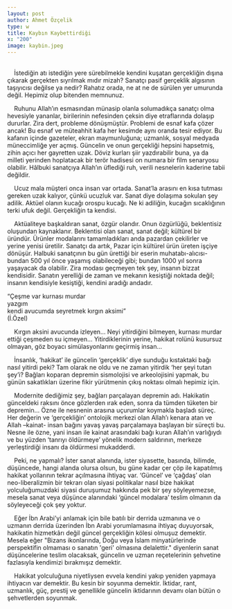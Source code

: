 ```yaml
---
layout: post
author: Ahmet Özçelik
type: w
title: Kaybın Kaybettirdiği
x: "200"
image: kaybin.jpeg
---
```

<br/>
&nbsp;&nbsp;&nbsp;&nbsp;İstediğin atı istediğin yere sürebilmekle kendini kuşatan gerçekliğin dışına çıkarak gerçekten sıyrılmak mıdır mizah? Sanatçı pasif gerçeklik algısının taşıyıcısı değilse ya nedir? Rahatız orada, ne at ne de sürülen yer umurunda değil. Hepimiz olup bitenden memnunuz.

&nbsp;&nbsp;&nbsp;&nbsp;Ruhunu Allah’ın esmasından münasip olanla solumadıkça sanatçı olma hevesiyle yananlar, birilerinin nefesinden çeksin diye etraflarında dolaşıp dururlar. Zira dert, probleme dönüşmüştür. Problemi de esnaf kafa çözer ancak! Bu esnaf ve müteahhit kafa her kesimde aynı oranda tesir ediyor. Bu kafanın içinde gazeteler, ekran maymunluğuna; uzmanlık, sosyal medyada müneccimliğe yer açmış. Güncelin ve onun gerçekliği hepsini hapsetmiş, zihin açıcı her gayretten uzak. Döviz kurları şiir yazdırabilir buna, ya da milleti yerinden hoplatacak bir terör hadisesi on numara bir film senaryosu olabilir. Hâlbuki sanatçıya Allah’ın üflediği ruh, verili nesnelerin kaderine tabii değildir.

&nbsp;&nbsp;&nbsp;&nbsp;Ucuz mala müşteri onca insan var ortada. Sanat’la arasını en kısa tutması gereken uzak kalıyor, çünkü ucuzluk var. Sanat diye dolaşıma sokulan şey adilik. Aktüel olanın kucağı orospu kucağı. Ne ki adiliğin, kucağın sıcaklığının terki ufuk değil. Gerçekliğin ta kendisi.

&nbsp;&nbsp;&nbsp;&nbsp;Aktüaliteye başkaldıran sanat, özgür olandır. Onun özgürlüğü, beklentisiz oluşundan kaynaklanır. Beklentisi olan sanat, sanat değil; kültürel bir üründür. Ürünler modalarını tamamladıkları anda pazardan çekilirler ve yerine yenisi üretilir. Sanatçı da artık, Pazar için kültürel ürün üreten işçiye dönüşür. Halbuki sanatçının bu gün ürettiği bir eserin muhatabı-alıcısı- bundan 500 yıl önce yaşamış olabileceği gibi; bundan 1000 yıl sonra yaşayacak da olabilir. Zira modası geçmeyen tek şey, insanın bizzat kendisidir. Sanatın yerelliği de zaman ve mekanın kesiştiği noktada değil; insanın kendisiyle kesiştiği, kendini aradığı andadır.

“Çeşme var kurnası murdar  
yazgım  
kendi avucumda seyretmek kırgın aksimi”  
(İ.Özel)  

&nbsp;&nbsp;&nbsp;&nbsp;Kırgın aksini avucunda izleyen… Neyi yitirdiğini bilmeyen, kurnası murdar ettiği çeşmeden su içmeyen… Yitirdiklerinin yerine, hakikat rolünü kusursuz olmayan, göz boyacı simülasyonlarını geçirmiş insan…

&nbsp;&nbsp;&nbsp;&nbsp;İnsanlık, ‘hakikat’ ile güncelin ‘gerçeklik’ diye sunduğu kıstaktaki bağı nasıl yitirdi peki? Tam olarak ne oldu ve ne zaman yitirdik ‘her şeyi tutan şey’i? Bağları koparan depremin sismolojisi ve arkeolojisini yapmak, bu günün sakatlıkları üzerine fikir yürütmenin çıkış noktası olmalı hepimiz için.

&nbsp;&nbsp;&nbsp;&nbsp;Modernite dediğimiz şey, bağları parçalayan depremin adı. Hakikatin günceldeki raksını önce gözlerden ırak eden, sonra da tümden tüketen bir depremin… Özne ile nesnenin arasına uçurumlar koymakla başladı süreç. Her değerin ve ‘gerçekliğin’ ontolojik merkezi olan Allah’ı kenara atan ve Allah –kainat- insan bağını yavaş yavaş parçalamaya başlayan bir süreçti bu. Nesne ile özne, yani insan ile kainat arasındaki bağı kuran Allah’ın varlığıydı ve bu yüzden ‘tanrıyı öldürmeye’ yönelik modern saldırının, merkeze yerleştirdiği insanı da öldürmesi mukadderdi.

&nbsp;&nbsp;&nbsp;&nbsp;Peki, ne yapmalı? İster sanat alanında, ister siyasette, basında, bilimde, düşüncede, hangi alanda olursa olsun, bu güne kadar çer çöp ile kapatılmış hakikat yollarının tekrar açılmasına ihtiyaç var. ‘Güncel’ ve ‘çağdaş’ olan neo-liberalizmin bir tekrarı olan siyasi politikalar nasıl bize hakikat yolculuğumuzdaki siyasi duruşumuz hakkında pek bir şey söyleyemezse, mesela sanat veya düşünce alanındaki ‘güncel modalara’ teslim olmanın da söyleyeceği çok şey yoktur.

&nbsp;&nbsp;&nbsp;&nbsp;Eğer İbn Arabi’yi anlamak için bile batılı bir derrida uzmanına ve o uzmanın derrida üzerinden İbn Arabi yorumlamasına ihtiyaç duyuyorsak, hakikatin hizmetkârı değil güncel gerçekliğin kölesi olmuşuz demektir. Mesela eğer "Bizans ikonlarında, Doğu veya İslam minyatürlerinde perspektifin olmaması o sanatın 'geri' olmasına delalettir." diyenlerin sanat düşüncelerine teslim olacaksak, güncelin ve uzman reçetelerinin şehvetine fazlasıyla kendimizi bırakmışız demektir.

&nbsp;&nbsp;&nbsp;&nbsp;Hakikat yolculuğuna niyetliysen evvela kendini yakıp yeniden yapmaya ihtiyacın var demektir. Bu kesin bir soyunma demektir. İktidar, rant, uzmanlık, güç, prestij ve genellikle güncelin iktidarının devamı olan bütün o şehvetlerden soyunmak.
